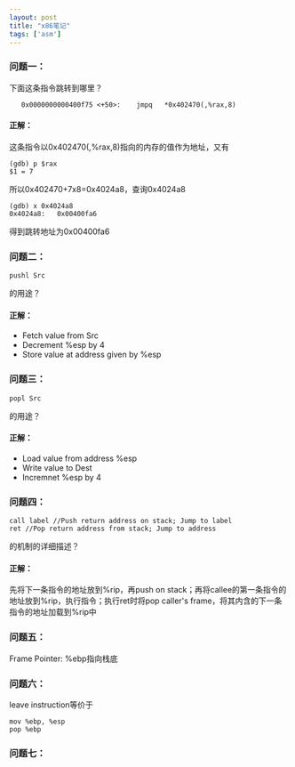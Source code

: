 ```yaml
---
layout: post
title: "x86笔记"
tags: ['asm']
---
```

### 问题一：
下面这条指令跳转到哪里？
```
   0x0000000000400f75 <+50>:	jmpq   *0x402470(,%rax,8)
```
#### 正解：
这条指令以0x402470(,%rax,8)指向的内存的值作为地址，又有
```
(gdb) p $rax
$1 = 7
```
所以0x402470+7x8=0x4024a8，查询0x4024a8
```
(gdb) x 0x4024a8
0x4024a8:	0x00400fa6
```
得到跳转地址为0x00400fa6
### 问题二：
```
pushl Src
```
的用途？
#### 正解：
- Fetch value from Src
- Decrement %esp by 4
- Store value at address given by %esp
### 问题三：
```
popl Src
```
的用途？
#### 正解：
- Load value from address %esp
- Write value to Dest
- Incremnet %esp by 4
### 问题四：
```
call label //Push return address on stack; Jump to label
ret //Pop return address from stack; Jump to address
```
的机制的详细描述？
#### 正解：
先将下一条指令的地址放到%rip，再push on stack；再将callee的第一条指令的地址放到%rip，执行指令；执行ret时将pop caller's frame，将其内含的下一条指令的地址加载到%rip中
### 问题五：
Frame Pointer: %ebp指向栈底
### 问题六：
leave instruction等价于
```
mov %ebp, %esp
pop %ebp
```
### 问题七：
